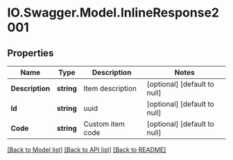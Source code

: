 # IO.Swagger.Model.InlineResponse2001
## Properties

Name | Type | Description | Notes
------------ | ------------- | ------------- | -------------
**Description** | **string** | Item description | [optional] [default to null]
**Id** | **string** | uuid | [optional] [default to null]
**Code** | **string** | Custom item code | [optional] [default to null]

[[Back to Model list]](../README.md#documentation-for-models) [[Back to API list]](../README.md#documentation-for-api-endpoints) [[Back to README]](../README.md)

